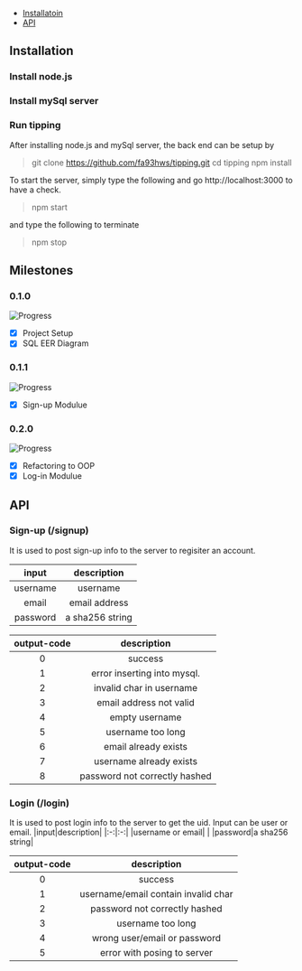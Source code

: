 - [Installatoin](#Installatoin)
- [API](#API)

## Installation
### Install node.js
### Install mySql server
### Run tipping
After installing node.js and mySql server, the back end can be setup by

> git clone https://github.com/fa93hws/tipping.git
> cd tipping
> npm install

To start the server, simply type the following and go http://localhost:3000 to have a check.
> npm start

and type the following to terminate
> npm stop

## Milestones
### 0.1.0
![Progress](http://progressed.io/bar/100)
- [x] Project Setup
- [x] SQL EER Diagram

### 0.1.1
![Progress](http://progressed.io/bar/100)
- [x] Sign-up Modulue

### 0.2.0
![Progress](http://progressed.io/bar/100)
- [x] Refactoring to OOP
- [x] Log-in Modulue

## API
### Sign-up (/signup)
It is used to post sign-up info to the server to regisiter an account.

|input|description|
|:-:|:-:|
|username| username|
|email|email address|
|password|a sha256 string|

|output-code|description|
|:-:|:-:|
|0|success|
|1|error inserting into mysql.| 
|2|invalid char in username|
|3| email address not valid|
|4| empty username|
|5| username too long|
|6| email already exists|
|7| username already exists|
|8| password not correctly hashed|

### Login (/login)
It is used to post login info to the server to get the uid. Input can be user or email.
|input|description|
|:-:|:-:|
|username or email| |
|password|a sha256 string|

|output-code|description|
|:-:|:-:|
|0| success|
|1| username/email contain invalid char| 
|2| password not correctly hashed|
|3| username too long|
|4| wrong user/email or password|
|5| error with posing to server|







